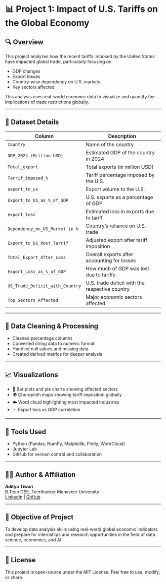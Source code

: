 # 📊 Project 1: Impact of U.S. Tariffs on the Global Economy

## 🔍 Overview
This project analyzes how the recent tariffs imposed by the United States have impacted global trade, particularly focusing on:

- GDP changes
- Export losses
- Country-wise dependency on U.S. markets
- Key sectors affected

This analysis uses real-world economic data to visualize and quantify the implications of trade restrictions globally.

---

## 📁 Dataset Details

| Column | Description |
|--------|-------------|
| `Country` | Name of the country |
| `GDP_2024 (Million USD)` | Estimated GDP of the country in 2024 |
| `Total_export` | Total exports (in million USD) |
| `Tarrif_imposed_%` | Tariff percentage imposed by the U.S. |
| `export_to_us` | Export volume to the U.S. |
| `Export_to_US_as_%_of_GDP` | U.S. exports as a percentage of GDP |
| `export_loss` | Estimated loss in exports due to tariff |
| `Dependency_on_US_Market in %` | Country’s reliance on U.S. trade |
| `Export_to_US_Post_Tarrif` | Adjusted export after tariff imposition |
| `Total_Export_After_Loss` | Overall exports after accounting for losses |
| `Export_Loss_as_%_of_GDP` | How much of GDP was lost due to tariffs |
| `US_Trade_Deficit_with_Country` | U.S. trade deficit with the respective country |
| `Top_Sectors_Affected` | Major economic sectors affected |

---

## 🧹 Data Cleaning & Processing

- Cleaned percentage columns
- Converted string data to numeric format
- Handled null values and missing data
- Created derived metrics for deeper analysis

---

## 📈 Visualizations

- 📌 Bar plots and pie charts showing affected sectors
- 🌍 Choropleth maps showing tariff imposition globally
- ☁️ Word cloud highlighting most impacted industries
- 📉 Export loss vs GDP correlation

---

## 🔧 Tools Used

- Python (Pandas, NumPy, Matplotlib, Plotly, WordCloud)
- Jupyter Lab
- GitHub for version control and collaboration

---

## 👨‍🎓 Author & Affiliation

**Aditya Tiwari**  
B.Tech CSE, Teerthanker Mahaveer University  
[LinkedIn](https://www.linkedin.com/in/adityatiwaryman7/) | [GitHub](https://github.com/adityatiwari049)

---

## 📌 Objective of Project

To develop data analysis skills using real-world global economic indicators and prepare for internships and research opportunities in the field of data science, economics, and AI.

---

## 📎 License

This project is open-source under the MIT License. Feel free to use, modify, or share.


